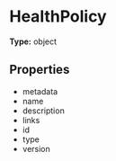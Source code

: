 # HealthPolicy


**Type:** object

## Properties
* metadata
* name
* description
* links
* id
* type
* version
